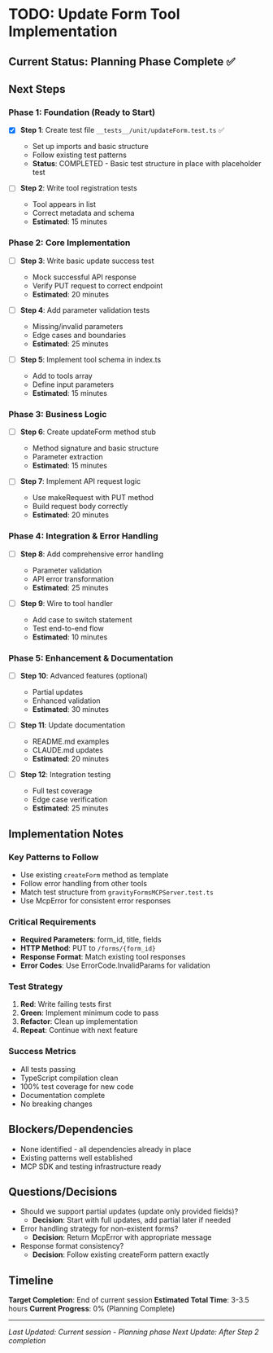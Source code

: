 # TODO: Update Form Tool Implementation

## Current Status: Planning Phase Complete ✅

## Next Steps

### Phase 1: Foundation (Ready to Start)
- [x] **Step 1**: Create test file `__tests__/unit/updateForm.test.ts` ✅
  - Set up imports and basic structure
  - Follow existing test patterns
  - **Status**: COMPLETED - Basic test structure in place with placeholder test

- [ ] **Step 2**: Write tool registration tests
  - Tool appears in list
  - Correct metadata and schema
  - **Estimated**: 15 minutes

### Phase 2: Core Implementation  
- [ ] **Step 3**: Write basic update success test
  - Mock successful API response
  - Verify PUT request to correct endpoint
  - **Estimated**: 20 minutes

- [ ] **Step 4**: Add parameter validation tests
  - Missing/invalid parameters
  - Edge cases and boundaries
  - **Estimated**: 25 minutes

- [ ] **Step 5**: Implement tool schema in index.ts
  - Add to tools array
  - Define input parameters
  - **Estimated**: 15 minutes

### Phase 3: Business Logic
- [ ] **Step 6**: Create updateForm method stub
  - Method signature and basic structure
  - Parameter extraction
  - **Estimated**: 15 minutes

- [ ] **Step 7**: Implement API request logic
  - Use makeRequest with PUT method
  - Build request body correctly
  - **Estimated**: 20 minutes

### Phase 4: Integration & Error Handling
- [ ] **Step 8**: Add comprehensive error handling
  - Parameter validation
  - API error transformation
  - **Estimated**: 25 minutes

- [ ] **Step 9**: Wire to tool handler
  - Add case to switch statement
  - Test end-to-end flow
  - **Estimated**: 10 minutes

### Phase 5: Enhancement & Documentation
- [ ] **Step 10**: Advanced features (optional)
  - Partial updates
  - Enhanced validation
  - **Estimated**: 30 minutes

- [ ] **Step 11**: Update documentation
  - README.md examples
  - CLAUDE.md updates
  - **Estimated**: 20 minutes

- [ ] **Step 12**: Integration testing
  - Full test coverage
  - Edge case verification
  - **Estimated**: 25 minutes

## Implementation Notes

### Key Patterns to Follow
- Use existing `createForm` method as template
- Follow error handling from other tools
- Match test structure from `gravityFormsMCPServer.test.ts`
- Use McpError for consistent error responses

### Critical Requirements
- **Required Parameters**: form_id, title, fields
- **HTTP Method**: PUT to `/forms/{form_id}`
- **Response Format**: Match existing tool responses
- **Error Codes**: Use ErrorCode.InvalidParams for validation

### Test Strategy
1. **Red**: Write failing tests first
2. **Green**: Implement minimum code to pass
3. **Refactor**: Clean up implementation
4. **Repeat**: Continue with next feature

### Success Metrics
- All tests passing
- TypeScript compilation clean
- 100% test coverage for new code
- Documentation complete
- No breaking changes

## Blockers/Dependencies
- None identified - all dependencies already in place
- Existing patterns well established
- MCP SDK and testing infrastructure ready

## Questions/Decisions
- Should we support partial updates (update only provided fields)?
  - **Decision**: Start with full updates, add partial later if needed
- Error handling strategy for non-existent forms?
  - **Decision**: Return McpError with appropriate message
- Response format consistency?
  - **Decision**: Follow existing createForm pattern exactly

## Timeline
**Target Completion**: End of current session
**Estimated Total Time**: 3-3.5 hours
**Current Progress**: 0% (Planning Complete)

---
*Last Updated: Current session - Planning phase*
*Next Update: After Step 2 completion*